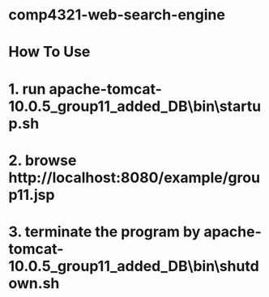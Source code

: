 # comp4321-web-search-engine

# <H1> How To Use <H1>
# 1. run apache-tomcat-10.0.5_group11_added_DB\bin\startup.sh
# 2. browse http://localhost:8080/example/group11.jsp
# 3. terminate the program by apache-tomcat-10.0.5_group11_added_DB\bin\shutdown.sh
